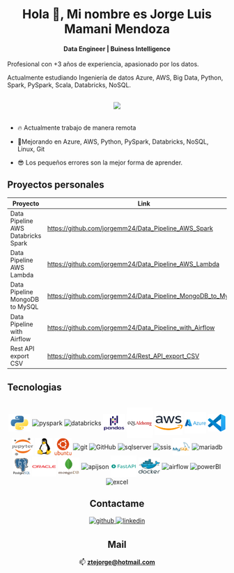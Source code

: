 <h1 align="center">Hola 👋, Mi nombre es Jorge Luis Mamani Mendoza</h1>
<h4 align="center">Data Engineer | Buiness Intelligence </h4>

Profesional con +3 años de experiencia, apasionado por los datos.

Actualmente estudiando Ingeniería de datos Azure, AWS, Big Data, Python, Spark, PySpark, Scala, Databricks, NoSQL.


<br/>  
<div align="center"><img src="https://todobi.com/content/images/2020/03/working_flow.gif" /></div>  
<br/>  

- 🔥 Actualmente trabajo de manera remota
  

- 📘Mejorando en Azure, AWS, Python, PySpark, Databricks, NoSQL, Linux, Git  
  

- 😎 Los pequeños errores son la mejor forma de aprender.  
## Proyectos personales

| Proyecto | Link |
| ------ | ------- |
| Data Pipeline AWS Databricks Spark | https://github.com/jorgemm24/Data_Pipeline_AWS_Spark |
| Data Pipeline AWS Lambda | https://github.com/jorgemm24/Data_Pipeline_AWS_Lambda |
| Data Pipeline MongoDB to MySQL | https://github.com/jorgemm24/Data_Pipeline_MongoDB_to_MySQL |
| Data Pipeline with Airflow | https://github.com/jorgemm24/Data_Pipeline_with_Airflow |
| Rest API export CSV | https://github.com/jorgemm24/Rest_API_export_CSV |


## Tecnologias
 <div style="display: inline_block" align="center"><br>
  <img align="center" alt="python" height="40" width="50" src="https://raw.githubusercontent.com/devicons/devicon/master/icons/python/python-original.svg">
  <img align="center" alt="pyspark" height="50" width="70" src="https://miro.medium.com/max/800/1*nPcdyVwgcuEZiEZiRqApug.jpeg">
  <img align="center" alt="databricks" height="50" width="80" src="https://upload.wikimedia.org/wikipedia/commons/6/63/Databricks_Logo.png">
  <img align="center" alt="pandas" height="40" width="50" src="https://raw.githubusercontent.com/devicons/devicon/master/icons/pandas/pandas-original-wordmark.svg">
  <img align="center" alt="sqlalchemy" height="70" width="60" src="https://raw.githubusercontent.com/devicons/devicon/master/icons/sqlalchemy/sqlalchemy-original-wordmark.svg">
  <img align="center" alt="AWS" height="55" width="65" src="https://raw.githubusercontent.com/devicons/devicon/master/icons/amazonwebservices/amazonwebservices-original-wordmark.svg">
  <img align="center" alt="azure" height="50" src="https://raw.githubusercontent.com/devicons/devicon/master/icons/azure/azure-original-wordmark.svg" />
  <img align="center" alt="VScode" height="40px" src="https://raw.githubusercontent.com/github/explore/80688e429a7d4ef2fca1e82350fe8e3517d3494d/topics/visual-studio-code/visual-studio-code.png" />
  <img align="center" alt="jupiter" height="40" width="50" src="https://raw.githubusercontent.com/devicons/devicon/master/icons/jupyter/jupyter-original-wordmark.svg">
  <img align="center" alt="linux" height="40px" src="https://raw.githubusercontent.com/devicons/devicon/master/icons/linux/linux-original.svg"/>
  <img align="center" alt="ubuntu" height="40px" src="https://raw.githubusercontent.com/devicons/devicon/master/icons/ubuntu/ubuntu-plain-wordmark.svg"/> 
  <img align="center" alt="git" height="40" src="https://www.vectorlogo.zone/logos/git-scm/git-scm-icon.svg" /> 
  <img align="center" alt="GitHub" height="40px" src="https://cdn-icons-png.flaticon.com/512/733/733553.png"/>
  
  <img align="center" alt="sqlserver" height="40px" src="https://www.svgrepo.com/show/303229/microsoft-sql-server-logo.svg" />
  <img align="center" alt="ssis" height="40px" src="https://static.javatpoint.com/tutorial/ssis/images/ssis-tutorial.jpg" />
  <img align="center" alt="MySQL" height="40px" src="https://raw.githubusercontent.com/devicons/devicon/master/icons/mysql/mysql-original-wordmark.svg" />
  <img align="center" alt="mariadb" height="40px" width="85" src="https://upload.wikimedia.org/wikipedia/commons/thumb/6/68/Mariadb-seal-browntext.svg/2560px-Mariadb-seal-browntext.svg.png" />
  
  <img align="center" alt="postgresql" height="40px" src="https://raw.githubusercontent.com/devicons/devicon/master/icons/postgresql/postgresql-original-wordmark.svg" />
  <img align="center" alt="oracle" height="45px" width="55" src="https://raw.githubusercontent.com/devicons/devicon/master/icons/oracle/oracle-original.svg" />
  <img align="center" alt="mongodb" height="40" width="50" src="https://raw.githubusercontent.com/devicons/devicon/master/icons/mongodb/mongodb-original-wordmark.svg">
  <img align="center" alt="apijson" height="40" width="85" src="https://react-etc.net/files/2016-10/screen-shot-2016-10-12-at-6.59.54.png">
  <img align="center" alt="fastapi" height="50" width="60" src="https://raw.githubusercontent.com/devicons/devicon/master/icons/fastapi/fastapi-original-wordmark.svg">
  <img align="center" alt="docker" height="40" width="50" src="https://raw.githubusercontent.com/devicons/devicon/master/icons/docker/docker-original-wordmark.svg">
  <img align="center" alt="airflow" height="40" width="89" src="https://airflow.apache.org/images/feature-image.png">
  <img align="center" alt="powerBI" height="40px" src="https://powerbi.microsoft.com/pictures/shared/social/social-default-image.png" />
  <img align="center" alt="excel" height="40px" src="https://1000marcas.net/wp-content/uploads/2020/12/Microsoft-Excel-Logo.png" />
  
  

  
  ##
  
  <div> 


  ## Contactame
<div align="center">
<a href="https://github.com/jorgemm24" target="_blank">
<img src=https://img.shields.io/badge/github-%2324292e.svg?&style=for-the-badge&logo=github&logoColor=white alt=github style="margin-bottom: 5px;" />
</a>
<a href="https://linkedin.com/in/jorgemm24" target="_blank">
<img src=https://img.shields.io/badge/linkedin-%231E77B5.svg?&style=for-the-badge&logo=linkedin&logoColor=white alt=linkedin style="margin-bottom: 5px;" />
</a>  
</div>  
  
   ## Mail
📫 **ztejorge@hotmail.com**
